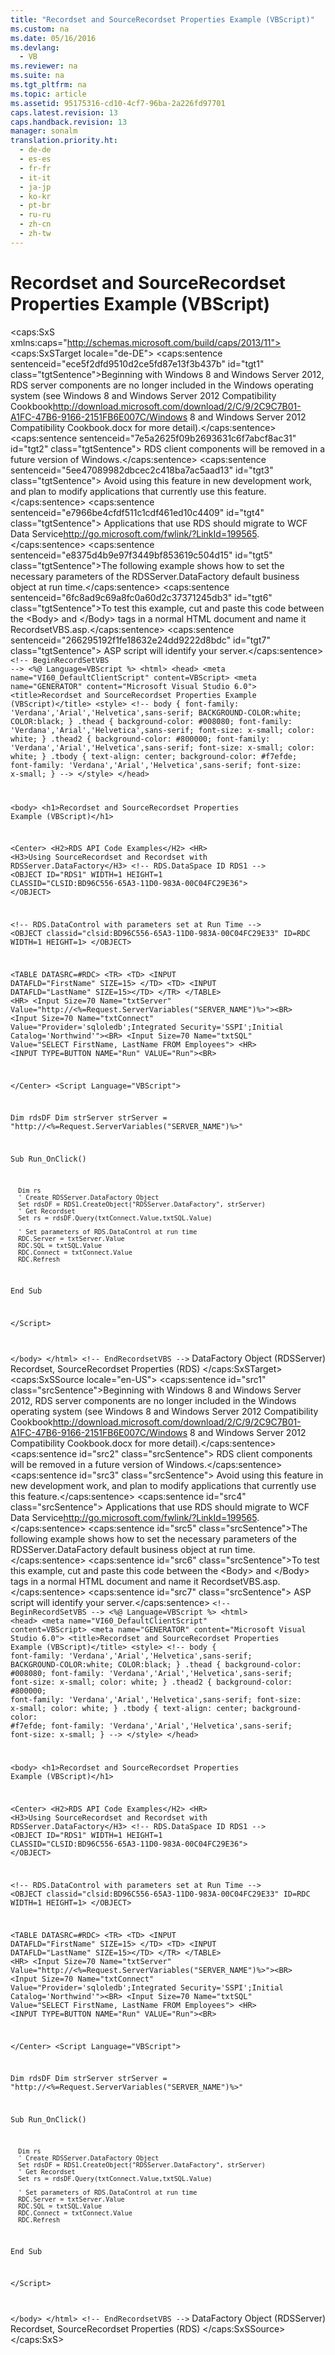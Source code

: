 ```yaml
---
title: "Recordset and SourceRecordset Properties Example (VBScript)"
ms.custom: na
ms.date: 05/16/2016
ms.devlang: 
  - VB
ms.reviewer: na
ms.suite: na
ms.tgt_pltfrm: na
ms.topic: article
ms.assetid: 95175316-cd10-4cf7-96ba-2a226fd97701
caps.latest.revision: 13
caps.handback.revision: 13
manager: sonalm
translation.priority.ht: 
  - de-de
  - es-es
  - fr-fr
  - it-it
  - ja-jp
  - ko-kr
  - pt-br
  - ru-ru
  - zh-cn
  - zh-tw
---
```

# Recordset and SourceRecordset Properties Example (VBScript)
<?xml version="1.0" encoding="utf-8"?>
<caps:SxS xmlns:caps="http://schemas.microsoft.com/build/caps/2013/11">
  <caps:SxSTarget locale="de-DE">
    <developerReferenceWithoutSyntaxDocument xsi:schemaLocation="http://ddue.schemas.microsoft.com/authoring/2003/5 http://dduestorage.blob.core.windows.net/ddueschema/developer.xsd" xmlns="http://ddue.schemas.microsoft.com/authoring/2003/5" xmlns:xlink="http://www.w3.org/1999/xlink" xmlns:xsi="http://www.w3.org/2001/XMLSchema-instance">
      <introduction>
        <alert class="important">
          <para>
            <caps:sentence sentenceid="ece5f2dfd9510d2ce5fd87e13f3b437b" id="tgt1" class="tgtSentence">Beginning with Windows 8 and Windows Server 2012, RDS server components are no longer included in the Windows operating system (see Windows 8 and <externalLink><linkText>Windows Server 2012 Compatibility Cookbook</linkText><linkUri>http://download.microsoft.com/download/2/C/9/2C9C7B01-A1FC-47B6-9166-2151FB6E007C/Windows 8 and Windows Server 2012 Compatibility Cookbook.docx</linkUri></externalLink> for more detail).</caps:sentence>
            <caps:sentence sentenceid="7e5a2625f09b2693631c6f7abcf8ac31" id="tgt2" class="tgtSentence"> RDS client components will be removed in a future version of Windows.</caps:sentence>
            <caps:sentence sentenceid="5ee47089982dbcec2c418ba7ac5aad13" id="tgt3" class="tgtSentence"> Avoid using this feature in new development work, and plan to modify applications that currently use this feature.</caps:sentence>
            <caps:sentence sentenceid="e7966be4cfdf511c1cdf461ed10c4409" id="tgt4" class="tgtSentence"> Applications that use RDS should migrate to <externalLink><linkText>WCF Data Service</linkText><linkUri>http://go.microsoft.com/fwlink/?LinkId=199565</linkUri></externalLink>.</caps:sentence>
          </para>
        </alert>
        <para>
          <caps:sentence sentenceid="e8375d4b9e97f3449bf853619c504d15" id="tgt5" class="tgtSentence">The following example shows how to set the necessary parameters of the <legacyLink xlink:href="e75240c2-b749-471e-b6ea-98cae232efbe">RDSServer.DataFactory</legacyLink> default business object at run time.</caps:sentence>
        </para>
        <para>
          <caps:sentence sentenceid="6fc8ad9c69a8fc0a60d2c37371245db3" id="tgt6" class="tgtSentence">To test this example, cut and paste this code between the &lt;Body&gt; and &lt;/Body&gt; tags in a normal HTML document and name it <legacyBold>RecordsetVBS.asp</legacyBold>.</caps:sentence>
          <caps:sentence sentenceid="266295192f1fe18632e24dd9222d8bdc" id="tgt7" class="tgtSentence"> ASP script will identify your server.</caps:sentence>
        </para>
        <code>&lt;!-- BeginRecordSetVBS --&gt;
&lt;%@ Language=VBScript %&gt;
&lt;html&gt;
&lt;head&gt;
    &lt;meta name="VI60_DefaultClientScript"  content=VBScript&gt;
    &lt;meta name="GENERATOR" content="Microsoft Visual Studio 6.0"&gt;
    &lt;title&gt;Recordset and SourceRecordset Properties Example (VBScript)&lt;/title&gt;
&lt;style&gt;
&lt;!--
body {
   font-family: 'Verdana','Arial','Helvetica',sans-serif;
   BACKGROUND-COLOR:white;
   COLOR:black;
    }
.thead {
   background-color: #008080; 
   font-family: 'Verdana','Arial','Helvetica',sans-serif; 
   font-size: x-small;
   color: white;
   }
.thead2 {
   background-color: #800000; 
   font-family: 'Verdana','Arial','Helvetica',sans-serif; 
   font-size: x-small;
   color: white;
   }
.tbody { 
   text-align: center;
   background-color: #f7efde;
   font-family: 'Verdana','Arial','Helvetica',sans-serif; 
   font-size: x-small;
    }
--&gt;
&lt;/style&gt;
&lt;/head&gt;

&lt;body&gt;
&lt;h1&gt;Recordset and SourceRecordset Properties Example (VBScript)&lt;/h1&gt;

&lt;Center&gt;
&lt;H2&gt;RDS API Code Examples&lt;/H2&gt;
&lt;HR&gt;
&lt;H3&gt;Using SourceRecordset and Recordset with RDSServer.DataFactory&lt;/H3&gt;
&lt;!-- RDS.DataSpace ID RDS1 --&gt;
&lt;OBJECT ID="RDS1" WIDTH=1 HEIGHT=1 
CLASSID="CLSID:BD96C556-65A3-11D0-983A-00C04FC29E36"&gt;
&lt;/OBJECT&gt;

&lt;!-- RDS.DataControl with parameters set at Run Time --&gt;
&lt;OBJECT classid="clsid:BD96C556-65A3-11D0-983A-00C04FC29E33"
   ID=RDC WIDTH=1 HEIGHT=1&gt;
&lt;/OBJECT&gt;

&lt;TABLE DATASRC=#RDC&gt;
   &lt;TR&gt;
      &lt;TD&gt; &lt;INPUT DATAFLD="FirstName" SIZE=15&gt; &lt;/TD&gt;
      &lt;TD&gt; &lt;INPUT DATAFLD="LastName" SIZE=15&gt;&lt;/TD&gt;
   &lt;/TR&gt;
&lt;/TABLE&gt;
&lt;HR&gt;
&lt;Input Size=70 Name="txtServer" Value="http://&lt;%=Request.ServerVariables("SERVER_NAME")%&gt;"&gt;&lt;BR&gt;
&lt;Input Size=70 Name="txtConnect" Value="Provider='sqloledb';Integrated Security='SSPI';Initial Catalog='Northwind'"&gt;&lt;BR&gt;
&lt;Input Size=70 Name="txtSQL" Value="SELECT FirstName, LastName FROM Employees"&gt;
&lt;HR&gt;
&lt;INPUT TYPE=BUTTON NAME="Run" VALUE="Run"&gt;&lt;BR&gt;

&lt;/Center&gt;
&lt;Script Language="VBScript"&gt;

   Dim rdsDF
   Dim strServer
   strServer = "http://&lt;%=Request.ServerVariables("SERVER_NAME")%&gt;"

   Sub Run_OnClick()
   
      Dim rs         
      ' Create RDSServer.DataFactory Object
      Set rdsDF = RDS1.CreateObject("RDSServer.DataFactory", strServer)               
      ' Get Recordset
      Set rs = rdsDF.Query(txtConnect.Value,txtSQL.Value)

      ' Set parameters of RDS.DataControl at run time
      RDC.Server = txtServer.Value
      RDC.SQL = txtSQL.Value
      RDC.Connect = txtConnect.Value
      RDC.Refresh
   
   End Sub

&lt;/Script&gt;

&lt;/body&gt;
&lt;/html&gt;
&lt;!-- EndRecordsetVBS --&gt;</code>
      </introduction>
      <relatedTopics>
        <link xlink:href="e75240c2-b749-471e-b6ea-98cae232efbe">DataFactory Object (RDSServer)</link>
        <link xlink:href="a29e3fb9-306d-497a-9a59-1856a914e5e9">Recordset, SourceRecordset Properties (RDS)</link>
      </relatedTopics>
    </developerReferenceWithoutSyntaxDocument>
  </caps:SxSTarget>
  <caps:SxSSource locale="en-US">
    <developerReferenceWithoutSyntaxDocument xsi:schemaLocation="http://ddue.schemas.microsoft.com/authoring/2003/5 http://dduestorage.blob.core.windows.net/ddueschema/developer.xsd" xmlns="http://ddue.schemas.microsoft.com/authoring/2003/5" xmlns:xlink="http://www.w3.org/1999/xlink" xmlns:xsi="http://www.w3.org/2001/XMLSchema-instance">
      <introduction>
        <alert class="important">
          <para>
            <caps:sentence id="src1" class="srcSentence">Beginning with Windows 8 and Windows Server 2012, RDS server components are no longer included in the Windows operating system (see Windows 8 and <externalLink><linkText>Windows Server 2012 Compatibility Cookbook</linkText><linkUri>http://download.microsoft.com/download/2/C/9/2C9C7B01-A1FC-47B6-9166-2151FB6E007C/Windows 8 and Windows Server 2012 Compatibility Cookbook.docx</linkUri></externalLink> for more detail).</caps:sentence>
            <caps:sentence id="src2" class="srcSentence"> RDS client components will be removed in a future version of Windows.</caps:sentence>
            <caps:sentence id="src3" class="srcSentence"> Avoid using this feature in new development work, and plan to modify applications that currently use this feature.</caps:sentence>
            <caps:sentence id="src4" class="srcSentence"> Applications that use RDS should migrate to <externalLink><linkText>WCF Data Service</linkText><linkUri>http://go.microsoft.com/fwlink/?LinkId=199565</linkUri></externalLink>.</caps:sentence>
          </para>
        </alert>
        <para>
          <caps:sentence id="src5" class="srcSentence">The following example shows how to set the necessary parameters of the <legacyLink xlink:href="e75240c2-b749-471e-b6ea-98cae232efbe">RDSServer.DataFactory</legacyLink> default business object at run time.</caps:sentence>
        </para>
        <para>
          <caps:sentence id="src6" class="srcSentence">To test this example, cut and paste this code between the &lt;Body&gt; and &lt;/Body&gt; tags in a normal HTML document and name it <legacyBold>RecordsetVBS.asp</legacyBold>.</caps:sentence>
          <caps:sentence id="src7" class="srcSentence"> ASP script will identify your server.</caps:sentence>
        </para>
        <code>&lt;!-- BeginRecordSetVBS --&gt;
&lt;%@ Language=VBScript %&gt;
&lt;html&gt;
&lt;head&gt;
    &lt;meta name="VI60_DefaultClientScript"  content=VBScript&gt;
    &lt;meta name="GENERATOR" content="Microsoft Visual Studio 6.0"&gt;
    &lt;title&gt;Recordset and SourceRecordset Properties Example (VBScript)&lt;/title&gt;
&lt;style&gt;
&lt;!--
body {
   font-family: 'Verdana','Arial','Helvetica',sans-serif;
   BACKGROUND-COLOR:white;
   COLOR:black;
    }
.thead {
   background-color: #008080; 
   font-family: 'Verdana','Arial','Helvetica',sans-serif; 
   font-size: x-small;
   color: white;
   }
.thead2 {
   background-color: #800000; 
   font-family: 'Verdana','Arial','Helvetica',sans-serif; 
   font-size: x-small;
   color: white;
   }
.tbody { 
   text-align: center;
   background-color: #f7efde;
   font-family: 'Verdana','Arial','Helvetica',sans-serif; 
   font-size: x-small;
    }
--&gt;
&lt;/style&gt;
&lt;/head&gt;

&lt;body&gt;
&lt;h1&gt;Recordset and SourceRecordset Properties Example (VBScript)&lt;/h1&gt;

&lt;Center&gt;
&lt;H2&gt;RDS API Code Examples&lt;/H2&gt;
&lt;HR&gt;
&lt;H3&gt;Using SourceRecordset and Recordset with RDSServer.DataFactory&lt;/H3&gt;
&lt;!-- RDS.DataSpace ID RDS1 --&gt;
&lt;OBJECT ID="RDS1" WIDTH=1 HEIGHT=1 
CLASSID="CLSID:BD96C556-65A3-11D0-983A-00C04FC29E36"&gt;
&lt;/OBJECT&gt;

&lt;!-- RDS.DataControl with parameters set at Run Time --&gt;
&lt;OBJECT classid="clsid:BD96C556-65A3-11D0-983A-00C04FC29E33"
   ID=RDC WIDTH=1 HEIGHT=1&gt;
&lt;/OBJECT&gt;

&lt;TABLE DATASRC=#RDC&gt;
   &lt;TR&gt;
      &lt;TD&gt; &lt;INPUT DATAFLD="FirstName" SIZE=15&gt; &lt;/TD&gt;
      &lt;TD&gt; &lt;INPUT DATAFLD="LastName" SIZE=15&gt;&lt;/TD&gt;
   &lt;/TR&gt;
&lt;/TABLE&gt;
&lt;HR&gt;
&lt;Input Size=70 Name="txtServer" Value="http://&lt;%=Request.ServerVariables("SERVER_NAME")%&gt;"&gt;&lt;BR&gt;
&lt;Input Size=70 Name="txtConnect" Value="Provider='sqloledb';Integrated Security='SSPI';Initial Catalog='Northwind'"&gt;&lt;BR&gt;
&lt;Input Size=70 Name="txtSQL" Value="SELECT FirstName, LastName FROM Employees"&gt;
&lt;HR&gt;
&lt;INPUT TYPE=BUTTON NAME="Run" VALUE="Run"&gt;&lt;BR&gt;

&lt;/Center&gt;
&lt;Script Language="VBScript"&gt;

   Dim rdsDF
   Dim strServer
   strServer = "http://&lt;%=Request.ServerVariables("SERVER_NAME")%&gt;"

   Sub Run_OnClick()
   
      Dim rs         
      ' Create RDSServer.DataFactory Object
      Set rdsDF = RDS1.CreateObject("RDSServer.DataFactory", strServer)               
      ' Get Recordset
      Set rs = rdsDF.Query(txtConnect.Value,txtSQL.Value)

      ' Set parameters of RDS.DataControl at run time
      RDC.Server = txtServer.Value
      RDC.SQL = txtSQL.Value
      RDC.Connect = txtConnect.Value
      RDC.Refresh
   
   End Sub

&lt;/Script&gt;

&lt;/body&gt;
&lt;/html&gt;
&lt;!-- EndRecordsetVBS --&gt;</code>
      </introduction>
      <relatedTopics>
        <link xlink:href="e75240c2-b749-471e-b6ea-98cae232efbe">DataFactory Object (RDSServer)</link>
        <link xlink:href="a29e3fb9-306d-497a-9a59-1856a914e5e9">Recordset, SourceRecordset Properties (RDS)</link>
      </relatedTopics>
    </developerReferenceWithoutSyntaxDocument>
  </caps:SxSSource>
</caps:SxS>